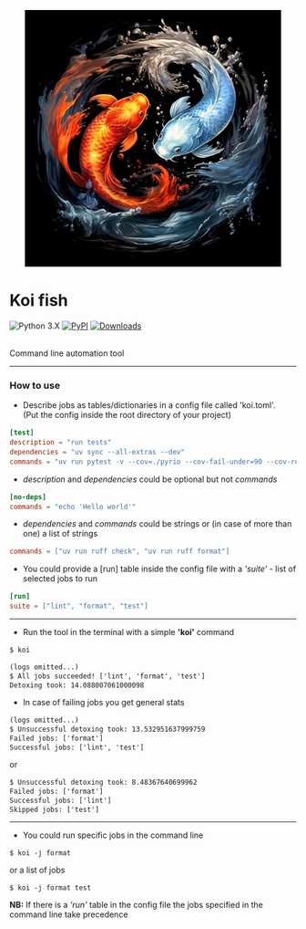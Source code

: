 <p align="center">
  <img src="https://github.com/kaliv0/koi_fish/blob/main/assets/koi-fish.jpg?raw=true" width="450" alt="Koi fish">
</p>

# Koi fish

![Python 3.X](https://img.shields.io/badge/python-^3.11-blue?style=flat-square&logo=Python&logoColor=white)
[![PyPI](https://img.shields.io/pypi/v/koi-fosh.svg)](https://pypi.org/project/koi-fish/)
[![Downloads](https://static.pepy.tech/badge/koi-fish)](https://pepy.tech/projects/koi-fish)

<br>Command line automation tool

---------------------------
### How to use
- Describe jobs as tables/dictionaries in a config file called 'koi.toml'.
<br>(Put the config inside the root directory of your project)
```toml
[test]
description = "run tests"
dependencies = "uv sync --all-extras --dev"
commands = "uv run pytest -v --cov=./pyrio --cov-fail-under=90 --cov-report=xml"
```
- <i>description</i> and <i>dependencies</i> could be optional but not <i>commands</i>
```toml
[no-deps]
commands = "echo 'Hello world'"
```
- <i>dependencies</i> and <i>commands</i> could be strings or (in case of more than one) a list of strings
```toml
commands = ["uv run ruff check", "uv run ruff format"]
```

- You could provide a [run] table inside the config file with a <i>'suite'</i> - list of selected jobs to run
```toml
[run]
suite = ["lint", "format", "test"]
```
---------------------------
- Run the tool in the terminal with a simple <b>'koi'</b> command
```shell
$ koi
```
```shell
(logs omitted...)
$ All jobs succeeded! ['lint', 'format', 'test']
Detoxing took: 14.088007061000098
```
- In case of failing jobs you get general stats
```shell
(logs omitted...)
$ Unsuccessful detoxing took: 13.532951637999759
Failed jobs: ['format']
Successful jobs: ['lint', 'test']
```
or
```shell
$ Unsuccessful detoxing took: 8.48367640699962
Failed jobs: ['format']
Successful jobs: ['lint']
Skipped jobs: ['test']
```
---------------------------
- You could run specific jobs in the command line
```shell
$ koi -j format
```
or a list of jobs
```shell
$ koi -j format test
```
<b>NB:</b> If there is a <i>'run'</i> table in the config file the jobs specified in the command line take precedence
